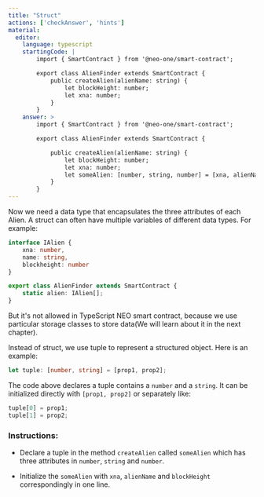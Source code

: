 ```yaml
---
title: "Struct"
actions: ['checkAnswer', 'hints']
material: 
  editor:
    language: typescript
    startingCode: |
        import { SmartContract } from '@neo-one/smart-contract';

        export class AlienFinder extends SmartContract {
            public createAlien(alienName: string) {
                let blockHeight: number;
                let xna: number;
            }
        }
    answer: > 
        import { SmartContract } from '@neo-one/smart-contract';

        export class AlienFinder extends SmartContract {

            public createAlien(alienName: string) {
                let blockHeight: number;
                let xna: number;
                let someAlien: [number, string, number] = [xna, alienName, blockHeight];
            }
        }
---
```



Now we need a data type that encapsulates the three attributes of each Alien. A struct can often have multiple variables of different data types. For example:

```typescript
interface IAlien {
    xna: number,
    name: string,
    blockheight: number
}

export class AlienFinder extends SmartContract {
    static alien: IAlien[];
}
```

But it's not allowed in TypeScript NEO smart contract, because we use particular storage classes to store data(We will learn about it in the next chapter).

Instead of struct, we use tuple to represent a structured object. Here is an example: 

```typescript
let tuple: [number, string] = [prop1, prop2];
```

The code above declares a tuple contains a `number` and a `string`. It can be initialized directly with `[prop1, prop2]` or separately like:

```typescript
tuple[0] = prop1;
tuple[1] = prop2;
```

### Instructions: 

- Declare a tuple in the method `createAlien` called `someAlien` which has three attributes in `number`, `string` and `number`.

- Initialize the `someAlien` with `xna`, `alienName` and `blockHeight` correspondingly in one line.
